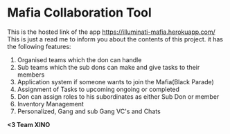 # Mafia Collaboration Tool
This is the hosted link of the app
https://illuminati-mafia.herokuapp.com/
This is just a read me to inform you about the contents of this project.
it has the following features:
1) Organised teams which the don can handle
2) Sub teams which the sub dons can make and give tasks to their members
3) Application system if someone wants to join the Mafia(Black Parade)
4) Assignment of Tasks to upcoming ongoing or completed
5) Don can assign roles to his subordinates as either Sub Don or member
6) Inventory Management
7) Personalized, Gang and sub Gang VC's and Chats


**<3 Team XINO**

